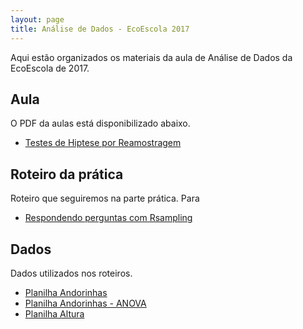 ```yaml
---
layout: page
title: Análise de Dados - EcoEscola 2017
---
```


<p class="message">
  Aqui estão organizados os materiais da aula de Análise de Dados da EcoEscola de 2017.
</p>

<h2>Aula</h2>
O PDF da aulas está disponibilizado abaixo.

- [Testes de Hiptese por Reamostragem](https://github.com/mufernando/bioestat/blob/master/2016_2/aulas/aula0.pdf)

<h2>Roteiro da prática</h2>
Roteiro que seguiremos na parte prática. Para 

<!-- - [Roteiro 0 - Introdução ao R](https://github.com/mufernando/bioestat/blob/master/2016_2/praticas/intro_R.R) -->
- [Respondendo perguntas com Rsampling](http://htmlpreview.github.io/?https://github.com/mufernando/bioestat/blob/master/2016_2/praticas/testet.html)

<h2>Dados</h2>
Dados utilizados nos roteiros.

- [Planilha Andorinhas](https://github.com/mufernando/bioestat/blob/master/2016_2/dados/andorinhas.csv)
- [Planilha Andorinhas - ANOVA](https://github.com/mufernando/bioestat/blob/master/2016_2/dados/andorinhas_anova.csv)
- [Planilha Altura](https://github.com/mufernando/bioestat/blob/master/2016_2/dados/altura.csv)
